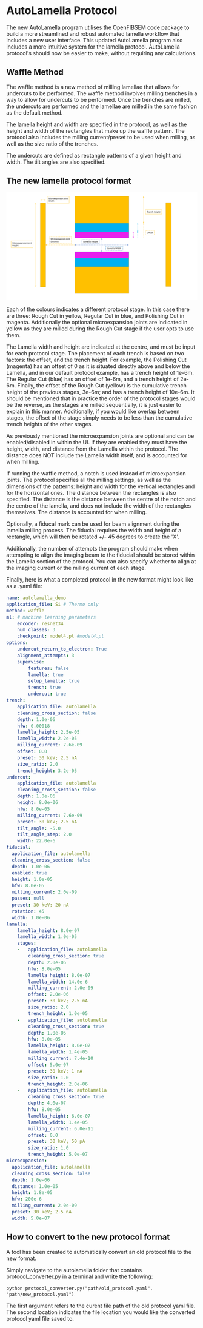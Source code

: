 # AutoLamella Protocol
The new AutoLamella program utilises the OpenFIBSEM code package to build a more streamlined and robust automated lamella workflow that includes a new user interface. This updated AutoLamella program also includes a more intuitive system for the lamella protocol. AutoLamella protocol's should now be easier to make, without requiring any calculations. 

## Waffle Method

The waffle method is a new method of milling lamellae that allows for undercuts to be performed. The waffle method involves milling trenches in a way to allow for undercuts to be performed. Once the trenches are milled, the undercuts are performed and the lamellae are milled in the same fashion as the default method.

The lamella height and width are specified in the protocol, as well as the height and width of the rectangles that make up the waffle pattern. The protocol also includes the milling current/preset to be used when milling, as well as the size ratio of the trenches.

The undercuts are defined as rectangle patterns of a given height and width. The tilt angles are also specified. 

## The new lamella protocol format
![New Protocol Format](img/NewProtocolFormat.bmp)

Each of the colours indicates a different protocol stage. In this case there are three: Rough Cut in yellow, Regular Cut in blue, and Polishing Cut in magenta. Additionally the optional microexpansion joints are indicated in yellow as they are milled during the Rough Cut stage if the user opts to use them. 

The Lamella width and height are indicated at the centre, and must be input for each protocol stage. The placement of each trench is based on two factors: the offset, and the trench height. For example, the Polishing Cut (magenta) has an offset of 0 as it is situated directly above and below the Lamella, and in our default protocol example, has a trench height of 1e-6m. The Regular Cut (blue) has an offset of 1e-6m, and a trench height of 2e-6m. Finally, the offset of the Rough Cut (yellow) is the cumulative trench height of the previous stages, 3e-6m; and has a trench height of 10e-6m. It should be mentioned that in practice the order of the protocol stages would be the reverse, as the stages are milled sequentially, it is just easier to explain in this manner. Additionally, if you would like overlap between stages, the offset of the stage simply needs to be less than the cumulative trench heights of the other stages.

As previously mentioned the microexpansion joints are optional and can be enabled/disabled in within the UI. If they are enabled they must have the height, width, and distance from the Lamella within the protocol. The distance does NOT include the Lamella width itself, and is accounted for when milling.

If running the waffle method, a notch is used instead of microexpansion joints. The protocol specifies all the milling settings, as well as the dimensions of the patterns: height and width for the vertical rectangles and for the horizontal ones. The distance between the rectangles is also specified. The distance is the distance between the centre of the notch and the centre of the lamella, and does not include the width of the rectangles themselves. The distance is accounted for when milling.

Optionally, a fiducal mark can be used for beam alignment during the lamella milling process.
The fiducial requires the width and height of a rectangle, which will then be rotated +/- 45 degrees to create the 'X'.  

Additionally, the number of attempts the program should make when attempting to align the imaging beam to the fiducial should be stored within the Lamella section of the protocol. You can also specify whether to align at the imaging current or the milling current of each stage.

Finally, here is what a completed protocol in the new format might look like as a .yaml file:

```yaml
name: autolamella_demo
application_file: Si # Thermo only
method: waffle
ml: # machine learning parameters 
    encoder: resnet34
    num_classes: 3
    checkpoint: model4.pt #model4.pt
options:
    undercut_return_to_electron: True
    alignment_attempts: 3
    supervise:
        features: false
        lamella: true
        setup_lamella: true
        trench: true
        undercut: true
trench:
    application_file: autolamella
    cleaning_cross_section: false
    depth: 1.0e-06
    hfw: 0.00018
    lamella_height: 2.5e-05
    lamella_width: 2.2e-05
    milling_current: 7.6e-09
    offset: 0.0
    preset: 30 keV; 2.5 nA
    size_ratio: 2.0
    trench_height: 3.2e-05
undercut:
    application_file: autolamella
    cleaning_cross_section: false
    depth: 1.0e-06
    height: 8.0e-06
    hfw: 8.0e-05
    milling_current: 7.6e-09
    preset: 30 keV; 2.5 nA
    tilt_angle: -5.0
    tilt_angle_step: 2.0
    width: 22.0e-6
fiducial:
  application_file: autolamella
  cleaning_cross_section: false
  depth: 1.0e-06
  enabled: true
  height: 1.0e-05
  hfw: 8.0e-05
  milling_current: 2.0e-09
  passes: null
  preset: 30 keV; 20 nA
  rotation: 45
  width: 1.0e-06
lamella:
    lamella_height: 8.0e-07
    lamella_width: 1.0e-05
    stages:
    -   application_file: autolamella
        cleaning_cross_section: true
        depth: 2.0e-06
        hfw: 8.0e-05
        lamella_height: 8.0e-07
        lamella_width: 14.0e-6
        milling_current: 2.0e-09
        offset: 2.0e-06
        preset: 30 keV; 2.5 nA
        size_ratio: 2.0
        trench_height: 1.0e-05
    -   application_file: autolamella
        cleaning_cross_section: true
        depth: 1.0e-06
        hfw: 8.0e-05
        lamella_height: 8.0e-07
        lamella_width: 1.4e-05
        milling_current: 7.4e-10
        offset: 5.0e-07
        preset: 30 keV; 1 nA
        size_ratio: 1.0
        trench_height: 2.0e-06
    -   application_file: autolamella
        cleaning_cross_section: true
        depth: 4.0e-07
        hfw: 8.0e-05
        lamella_height: 6.0e-07
        lamella_width: 1.4e-05
        milling_current: 6.0e-11
        offset: 0.0
        preset: 30 keV; 50 pA
        size_ratio: 1.0
        trench_height: 5.0e-07
microexpansion:
  application_file: autolamella
  cleaning_cross_section: false
  depth: 1.0e-06
  distance: 1.0e-05
  height: 1.8e-05
  hfw: 200e-6
  milling_current: 2.0e-09
  preset: 30 keV; 2.5 nA
  width: 5.0e-07
```

## How to convert to the new protocol format
A tool has been created to automatically convert an old protocol file to the new format. 

Simply navigate to the autolamella folder that contains protocol_converter.py in a terminal and write the following:

```shellscript
python protocol_converter.py("path/old_protocol.yaml", "path/new_protocol.yaml")
```

The first argument refers to the curent file path of the old protocol yaml file. The second location indicates the file location you would like the converted protocol yaml file saved to.